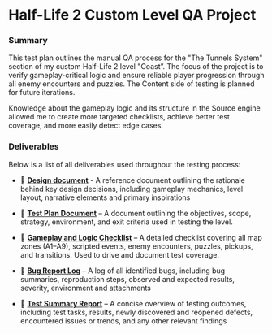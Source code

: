 # Half-Life 2 Custom Level QA Project

### Summary

This test plan outlines the manual QA process for the "The Tunnels System" section of my custom Half-Life 2 level "Coast”. The focus of the project is to verify gameplay-critical logic and ensure reliable player progression through all enemy encounters and puzzles. The Content side of testing is planned for future iterations.

Knowledge about the gameplay logic and its structure in the Source engine allowed me to create more targeted checklists, achieve better test coverage, and more easily detect edge cases.


### Deliverables

Below is a list of all deliverables used throughout the testing process:

* 📎 **[Design document](https://www.artstation.com/artwork/g8vPvZ)** - A reference document outlining the rationale behind key design decisions, including gameplay mechanics, level layout, narrative elements and primary inspirations
  
* 📎 **[Test Plan Document](https://github.com/aleksandar023/hl2-custom-level-testing/blob/main/hl2-custom-level-test-plan.md)** – A document outlining the objectives, scope, strategy, environment, and exit criteria used in testing the level.

* 📎 **[Gameplay and Logic Checklist](https://github.com/aleksandar023/hl2-custom-level-testing/blob/eb85b0661592b8e2e0afdaf15278467a1480a820/hl2_custom_level_checklist.md)** – A detailed checklist covering all map zones (A1–A9), scripted events, enemy encounters, puzzles, pickups, and transitions. Used to drive and document test coverage.

* 📎 **[Bug Report Log](https://github.com/aleksandar023/hl2-custom-level-testing/blob/main/hl2-custom-level-bugs.md)** – A log of all identified bugs, including bug summaries, reproduction steps, observed and expected results, severity, environment and attachments

* 📎 **[Test Summary Report](https://github.com/aleksandar023/hl2-custom-level-testing/blob/main/hl2-custom-level-summary-report.md)** – A concise overview of testing outcomes, including test tasks, results, newly discovered and reopened defects, encountered issues or trends, and any other relevant findings

